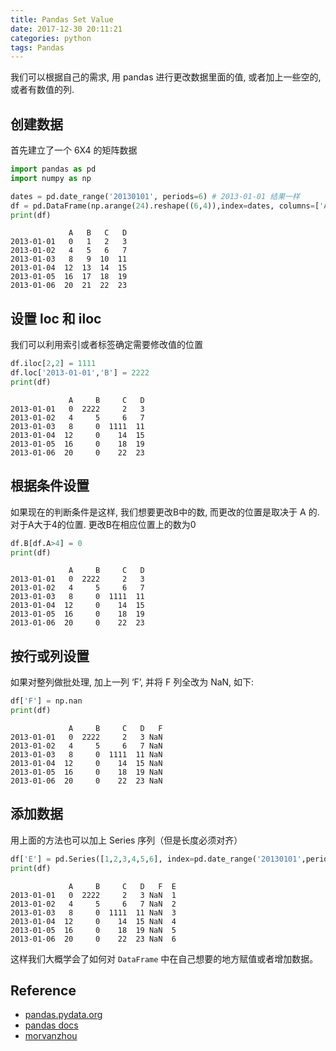```yaml
---
title: Pandas Set Value
date: 2017-12-30 20:11:21
categories: python
tags: Pandas   
---
```


我们可以根据自己的需求, 用 pandas 进行更改数据里面的值, 或者加上一些空的,或者有数值的列.

<!-- more -->

## 创建数据

首先建立了一个 6X4 的矩阵数据


```python
import pandas as pd
import numpy as np

dates = pd.date_range('20130101', periods=6) # 2013-01-01 结果一样
df = pd.DataFrame(np.arange(24).reshape((6,4)),index=dates, columns=['A','B','C','D'])
print(df)
```

                 A   B   C   D
    2013-01-01   0   1   2   3
    2013-01-02   4   5   6   7
    2013-01-03   8   9  10  11
    2013-01-04  12  13  14  15
    2013-01-05  16  17  18  19
    2013-01-06  20  21  22  23


## 设置 loc 和 iloc

我们可以利用索引或者标签确定需要修改值的位置

```python
df.iloc[2,2] = 1111
df.loc['2013-01-01','B'] = 2222
print(df)
```

                 A     B     C   D
    2013-01-01   0  2222     2   3
    2013-01-02   4     5     6   7
    2013-01-03   8     0  1111  11
    2013-01-04  12     0    14  15
    2013-01-05  16     0    18  19
    2013-01-06  20     0    22  23


## 根据条件设置

如果现在的判断条件是这样, 我们想要更改B中的数, 而更改的位置是取决于 A 的. 对于A大于4的位置. 更改B在相应位置上的数为0


```python
df.B[df.A>4] = 0
print(df)
```

                 A     B     C   D
    2013-01-01   0  2222     2   3
    2013-01-02   4     5     6   7
    2013-01-03   8     0  1111  11
    2013-01-04  12     0    14  15
    2013-01-05  16     0    18  19
    2013-01-06  20     0    22  23


## 按行或列设置
如果对整列做批处理, 加上一列 ‘F’, 并将 F 列全改为 NaN, 如下:


```python
df['F'] = np.nan
print(df)
```

                 A     B     C   D   F
    2013-01-01   0  2222     2   3 NaN
    2013-01-02   4     5     6   7 NaN
    2013-01-03   8     0  1111  11 NaN
    2013-01-04  12     0    14  15 NaN
    2013-01-05  16     0    18  19 NaN
    2013-01-06  20     0    22  23 NaN


## 添加数据
用上面的方法也可以加上 Series 序列（但是长度必须对齐）


```python
df['E'] = pd.Series([1,2,3,4,5,6], index=pd.date_range('20130101',periods=6)) 
print(df)
```

                 A     B     C   D   F  E
    2013-01-01   0  2222     2   3 NaN  1
    2013-01-02   4     5     6   7 NaN  2
    2013-01-03   8     0  1111  11 NaN  3
    2013-01-04  12     0    14  15 NaN  4
    2013-01-05  16     0    18  19 NaN  5
    2013-01-06  20     0    22  23 NaN  6


这样我们大概学会了如何对 `DataFrame` 中在自己想要的地方赋值或者增加数据。

## Reference

- [pandas.pydata.org][1]
- [pandas docs][2]
- [morvanzhou][3]

[1]: https://pandas.pydata.org/
[2]: http://pandas.pydata.org/pandas-docs/version/0.21/
[3]: https://morvanzhou.github.io